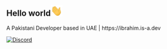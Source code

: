 <h2> Hello world<img src="https://raw.githubusercontent.com/ABSphreak/ABSphreak/master/gifs/Hi.gif" width="30px"></h2>
A Pakistani Developer based in UAE |
https://ibrahim.is-a.dev



[![Discord](https://img.shields.io/discord/845758407046332416.svg?label=&logo=discord&logoColor=ffffff&color=7389D8&labelColor=6A7EC2)](https://discord.gg/K2NaHqvv2u)
